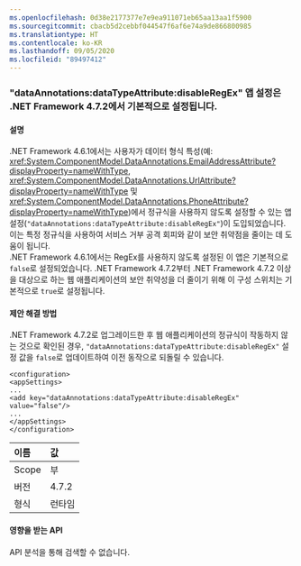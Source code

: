 ```yaml
---
ms.openlocfilehash: 0d38e2177377e7e9ea911071eb65aa13aa1f5900
ms.sourcegitcommit: cbacb5d2cebbf044547f6af6e74a9de866800985
ms.translationtype: HT
ms.contentlocale: ko-KR
ms.lasthandoff: 09/05/2020
ms.locfileid: "89497412"
---
```

### <a name="dataannotationsdatatypeattributedisableregex-app-setting-is-on-by-default-in-net-framework-472"></a>"dataAnnotations:dataTypeAttribute:disableRegEx" 앱 설정은 .NET Framework 4.7.2에서 기본적으로 설정됩니다.

#### <a name="details"></a>설명

.NET Framework 4.6.1에서는 사용자가 데이터 형식 특성(예: <xref:System.ComponentModel.DataAnnotations.EmailAddressAttribute?displayProperty=nameWithType>, <xref:System.ComponentModel.DataAnnotations.UrlAttribute?displayProperty=nameWithType> 및 <xref:System.ComponentModel.DataAnnotations.PhoneAttribute?displayProperty=nameWithType>)에서 정규식을 사용하지 않도록 설정할 수 있는 앱 설정(<code>&quot;dataAnnotations:dataTypeAttribute:disableRegEx&quot;</code>)이 도입되었습니다. 이는 특정 정규식을 사용하여 서비스 거부 공격 회피와 같이 보안 취약점을 줄이는 데 도움이 됩니다.<br/>.NET Framework 4.6.1에서는 RegEx를 사용하지 않도록 설정된 이 앱은 기본적으로 <code>false</code>로 설정되었습니다. .NET Framework 4.7.2부터 .NET Framework 4.7.2 이상을 대상으로 하는 웹 애플리케이션의 보안 취약성을 더 줄이기 위해 이 구성 스위치는 기본적으로 <code>true</code>로 설정됩니다.

#### <a name="suggestion"></a>제안 해결 방법

.NET Framework 4.7.2로 업그레이드한 후 웹 애플리케이션의 정규식이 작동하지 않는 것으로 확인된 경우, <code>&quot;dataAnnotations:dataTypeAttribute:disableRegEx&quot;</code> 설정 값을 <code>false</code>로 업데이트하여 이전 동작으로 되돌릴 수 있습니다.<pre><code class="lang-xml">&lt;configuration&gt;&#13;&#10;&lt;appSettings&gt;&#13;&#10;...&#13;&#10;&lt;add key=&quot;dataAnnotations:dataTypeAttribute:disableRegEx&quot; value=&quot;false&quot;/&gt;&#13;&#10;...&#13;&#10;&lt;/appSettings&gt;&#13;&#10;&lt;/configuration&gt;&#13;&#10;</code></pre>

| 이름    | 값       |
|:--------|:------------|
| Scope   |부|
|버전|4.7.2|
|형식|런타임|

#### <a name="affected-apis"></a>영향을 받는 API

API 분석을 통해 검색할 수 없습니다.

<!--

#### Affected APIs

Not detectable via API analysis.

-->
